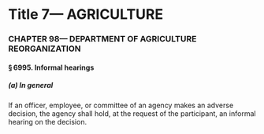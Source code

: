 
# Title 7— AGRICULTURE
### CHAPTER 98— DEPARTMENT OF AGRICULTURE REORGANIZATION
#### § 6995. Informal hearings
##### (a) In general

If an officer, employee, or committee of an agency makes an adverse decision, the agency shall hold, at the request of the participant, an informal hearing on the decision.
